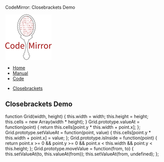 CodeMirror: Closebrackets Demo

[<img src="../doc/logo.png" id="logo" />](http://codemirror.net)

-   [Home](../index.html)
-   [Manual](../doc/manual.html)
-   [Code](https://github.com/marijnh/codemirror)

<!-- -->

-   <a href="#" class="active">Closebrackets</a>

Closebrackets Demo
------------------

function Grid(width, height) { this.width = width; this.height = height; this.cells = new Array(width \* height); } Grid.prototype.valueAt = function(point) { return this.cells\[point.y \* this.width + point.x\]; }; Grid.prototype.setValueAt = function(point, value) { this.cells\[point.y \* this.width + point.x\] = value; }; Grid.prototype.isInside = function(point) { return point.x &gt;= 0 && point.y &gt;= 0 && point.x &lt; this.width && point.y &lt; this.height; }; Grid.prototype.moveValue = function(from, to) { this.setValueAt(to, this.valueAt(from)); this.setValueAt(from, undefined); };
